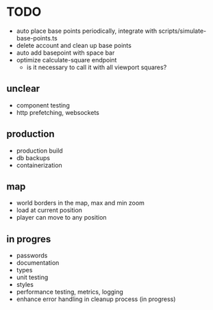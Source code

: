# TODO

- auto place base points periodically, integrate with scripts/simulate-base-points.ts
- delete account and clean up base points
- auto add basepoint with space bar
- optimize calculate-square endpoint
  - is it necessary to call it with all viewport squares?


## unclear

- component testing
- http prefetching, websockets

## production

- production build
- db backups
- containerization

## map

- world borders in the map, max and min zoom
- load at current position
- player can move to any position

## in progres

- passwords
- documentation
- types
- unit testing
- styles
- performance testing, metrics, logging
- enhance error handling in cleanup process (in progress)